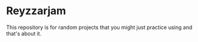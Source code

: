 # Reyzzarjam
This repository is for random projects that you might just practice using and that's about it.
